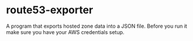 # route53-exporter

A program that exports hosted zone data into a JSON file. Before you run it make sure you have your AWS credentials setup.
